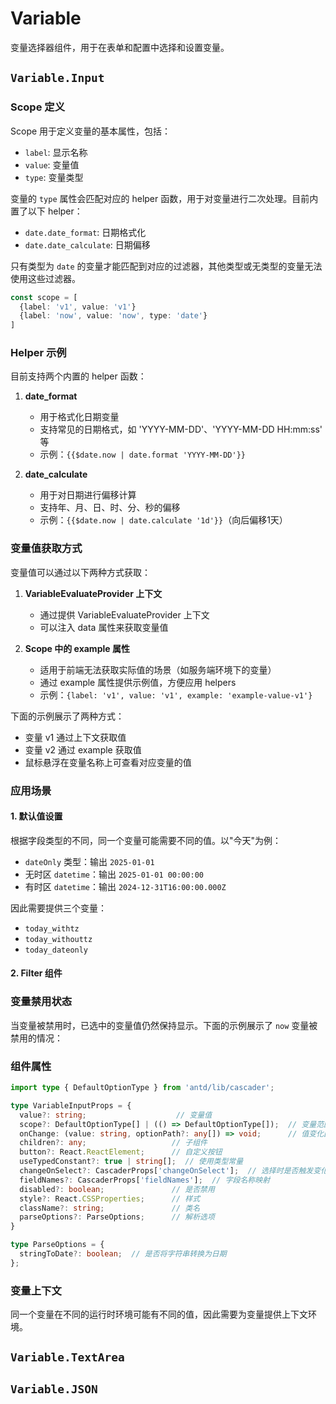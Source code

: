 # Variable

变量选择器组件，用于在表单和配置中选择和设置变量。

## `Variable.Input`

### Scope 定义

Scope 用于定义变量的基本属性，包括：
- `label`: 显示名称
- `value`: 变量值
- `type`: 变量类型

变量的 `type` 属性会匹配对应的 helper 函数，用于对变量进行二次处理。目前内置了以下 helper：
- `date.date_format`: 日期格式化
- `date.date_calculate`: 日期偏移

只有类型为 `date` 的变量才能匹配到对应的过滤器，其他类型或无类型的变量无法使用这些过滤器。

```ts
const scope = [
  {label: 'v1', value: 'v1'}
  {label: 'now', value: 'now', type: 'date'}
]
```

<code src="./demos/scope.tsx"></code>

### Helper 示例

目前支持两个内置的 helper 函数：

1. **date_format**
   - 用于格式化日期变量
   - 支持常见的日期格式，如 'YYYY-MM-DD'、'YYYY-MM-DD HH:mm:ss' 等
   - 示例：`{{$date.now | date.format 'YYYY-MM-DD'}}`

2. **date_calculate**
   - 用于对日期进行偏移计算
   - 支持年、月、日、时、分、秒的偏移
   - 示例：`{{$date.now | date.calculate '1d'}}`（向后偏移1天）

<code src="./demos/helper-demo.tsx"></code>

### 变量值获取方式

变量值可以通过以下两种方式获取：

1. **VariableEvaluateProvider 上下文**
   - 通过提供 VariableEvaluateProvider 上下文
   - 可以注入 data 属性来获取变量值

2. **Scope 中的 example 属性**
   - 适用于前端无法获取实际值的场景（如服务端环境下的变量）
   - 通过 example 属性提供示例值，方便应用 helpers
   - 示例：`{label: 'v1', value: 'v1', example: 'example-value-v1'}`

下面的示例展示了两种方式：
- 变量 v1 通过上下文获取值
- 变量 v2 通过 example 获取值
- 鼠标悬浮在变量名称上可查看对应变量的值

<code src="./demos/variable-value.tsx"></code>

### 应用场景

#### 1. 默认值设置
根据字段类型的不同，同一个变量可能需要不同的值。以"今天"为例：
- `dateOnly` 类型：输出 `2025-01-01`
- 无时区 `datetime`：输出 `2025-01-01 00:00:00`
- 有时区 `datetime`：输出 `2024-12-31T16:00:00.000Z`

因此需要提供三个变量：
- `today_withtz`
- `today_withouttz`
- `today_dateonly`

<code src="./demos/form-default-value.tsx"></code>

#### 2. Filter 组件
<code src="./demos/filter-demo.tsx"></code>

<!-- #### 2. 数据范围
<code src="./demos/data-scope-demo.tsx"></code> -->

### 变量禁用状态
当变量被禁用时，已选中的变量值仍然保持显示。下面的示例展示了 `now` 变量被禁用的情况：

<code src="./demos/selected-and-disable.tsx"></code>

### 组件属性

```ts
import type { DefaultOptionType } from 'antd/lib/cascader';

type VariableInputProps = {
  value?: string;                    // 变量值
  scope?: DefaultOptionType[] | (() => DefaultOptionType[]);  // 变量范围
  onChange: (value: string, optionPath?: any[]) => void;      // 值变化回调
  children?: any;                   // 子组件
  button?: React.ReactElement;      // 自定义按钮
  useTypedConstant?: true | string[];  // 使用类型常量
  changeOnSelect?: CascaderProps['changeOnSelect'];  // 选择时是否触发变化
  fieldNames?: CascaderProps['fieldNames'];  // 字段名称映射
  disabled?: boolean;               // 是否禁用
  style?: React.CSSProperties;      // 样式
  className?: string;               // 类名
  parseOptions?: ParseOptions;      // 解析选项
}

type ParseOptions = {
  stringToDate?: boolean;  // 是否将字符串转换为日期
};
```


### 变量上下文

同一个变量在不同的运行时环境可能有不同的值，因此需要为变量提供上下文环境。

## `Variable.TextArea`

<code src="./demos/demo2.tsx"></code>

## `Variable.JSON`

<code src="./demos/demo3.tsx"></code>
